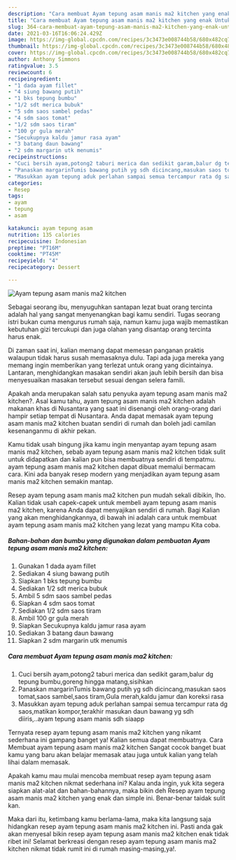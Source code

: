 ```yaml
---
description: "Cara membuat Ayam tepung asam manis ma2 kitchen yang enak Untuk Jualan"
title: "Cara membuat Ayam tepung asam manis ma2 kitchen yang enak Untuk Jualan"
slug: 364-cara-membuat-ayam-tepung-asam-manis-ma2-kitchen-yang-enak-untuk-jualan
date: 2021-03-16T16:06:24.429Z
image: https://img-global.cpcdn.com/recipes/3c3473e008744b58/680x482cq70/ayam-tepung-asam-manis-ma2-kitchen-foto-resep-utama.jpg
thumbnail: https://img-global.cpcdn.com/recipes/3c3473e008744b58/680x482cq70/ayam-tepung-asam-manis-ma2-kitchen-foto-resep-utama.jpg
cover: https://img-global.cpcdn.com/recipes/3c3473e008744b58/680x482cq70/ayam-tepung-asam-manis-ma2-kitchen-foto-resep-utama.jpg
author: Anthony Simmons
ratingvalue: 3.5
reviewcount: 6
recipeingredient:
- "1 dada ayam fillet"
- "4 siung bawang putih"
- "1 bks tepung bumbu"
- "1/2 sdt merica bubuk"
- "5 sdm saos sambel pedas"
- "4 sdm saos tomat"
- "1/2 sdm saos tiram"
- "100 gr gula merah"
- "Secukupnya kaldu jamur rasa ayam"
- "3 batang daun bawang"
- "2 sdm margarin utk menumis"
recipeinstructions:
- "Cuci bersih ayam,potong2 taburi merica dan sedikit garam,balur dg tepung bumbu,goreng hingga matang,sisihkan"
- "Panaskan margarinTumis bawang putih yg sdh dicincang,masukan saos tomat,saos sambel,saos tiram,Gula merah,kaldu jamur dan koreksi rasa"
- "Masukkan ayam tepung aduk perlahan sampai semua tercampur rata dg saos,matikan kompor,terakhir masukan daun bawang yg sdh diiris,..ayam tepung asam manis sdh siaapp"
categories:
- Resep
tags:
- ayam
- tepung
- asam

katakunci: ayam tepung asam 
nutrition: 135 calories
recipecuisine: Indonesian
preptime: "PT16M"
cooktime: "PT45M"
recipeyield: "4"
recipecategory: Dessert

---
```



![Ayam tepung asam manis ma2 kitchen](https://img-global.cpcdn.com/recipes/3c3473e008744b58/680x482cq70/ayam-tepung-asam-manis-ma2-kitchen-foto-resep-utama.jpg)

Sebagai seorang ibu, menyuguhkan santapan lezat buat orang tercinta adalah hal yang sangat menyenangkan bagi kamu sendiri. Tugas seorang istri bukan cuma mengurus rumah saja, namun kamu juga wajib memastikan kebutuhan gizi tercukupi dan juga olahan yang disantap orang tercinta harus enak.

Di zaman  saat ini, kalian memang dapat memesan panganan praktis walaupun tidak harus susah memasaknya dulu. Tapi ada juga mereka yang memang ingin memberikan yang terlezat untuk orang yang dicintainya. Lantaran, menghidangkan masakan sendiri akan jauh lebih bersih dan bisa menyesuaikan masakan tersebut sesuai dengan selera famili. 



Apakah anda merupakan salah satu penyuka ayam tepung asam manis ma2 kitchen?. Asal kamu tahu, ayam tepung asam manis ma2 kitchen adalah makanan khas di Nusantara yang saat ini disenangi oleh orang-orang dari hampir setiap tempat di Nusantara. Anda dapat memasak ayam tepung asam manis ma2 kitchen buatan sendiri di rumah dan boleh jadi camilan kesenanganmu di akhir pekan.

Kamu tidak usah bingung jika kamu ingin menyantap ayam tepung asam manis ma2 kitchen, sebab ayam tepung asam manis ma2 kitchen tidak sulit untuk didapatkan dan kalian pun bisa membuatnya sendiri di tempatmu. ayam tepung asam manis ma2 kitchen dapat dibuat memalui bermacam cara. Kini ada banyak resep modern yang menjadikan ayam tepung asam manis ma2 kitchen semakin mantap.

Resep ayam tepung asam manis ma2 kitchen pun mudah sekali dibikin, lho. Kalian tidak usah capek-capek untuk membeli ayam tepung asam manis ma2 kitchen, karena Anda dapat menyajikan sendiri di rumah. Bagi Kalian yang akan menghidangkannya, di bawah ini adalah cara untuk membuat ayam tepung asam manis ma2 kitchen yang lezat yang mampu Kita coba.

<!--inarticleads1-->

##### Bahan-bahan dan bumbu yang digunakan dalam pembuatan Ayam tepung asam manis ma2 kitchen:

1. Gunakan 1 dada ayam fillet
1. Sediakan 4 siung bawang putih
1. Siapkan 1 bks tepung bumbu
1. Sediakan 1/2 sdt merica bubuk
1. Ambil 5 sdm saos sambel pedas
1. Siapkan 4 sdm saos tomat
1. Sediakan 1/2 sdm saos tiram
1. Ambil 100 gr gula merah
1. Siapkan Secukupnya kaldu jamur rasa ayam
1. Sediakan 3 batang daun bawang
1. Siapkan 2 sdm margarin utk menumis




<!--inarticleads2-->

##### Cara membuat Ayam tepung asam manis ma2 kitchen:

1. Cuci bersih ayam,potong2 taburi merica dan sedikit garam,balur dg tepung bumbu,goreng hingga matang,sisihkan
1. Panaskan margarinTumis bawang putih yg sdh dicincang,masukan saos tomat,saos sambel,saos tiram,Gula merah,kaldu jamur dan koreksi rasa
1. Masukkan ayam tepung aduk perlahan sampai semua tercampur rata dg saos,matikan kompor,terakhir masukan daun bawang yg sdh diiris,..ayam tepung asam manis sdh siaapp




Ternyata resep ayam tepung asam manis ma2 kitchen yang nikamt sederhana ini gampang banget ya! Kalian semua dapat membuatnya. Cara Membuat ayam tepung asam manis ma2 kitchen Sangat cocok banget buat kamu yang baru akan belajar memasak atau juga untuk kalian yang telah lihai dalam memasak.

Apakah kamu mau mulai mencoba membuat resep ayam tepung asam manis ma2 kitchen nikmat sederhana ini? Kalau anda ingin, yuk kita segera siapkan alat-alat dan bahan-bahannya, maka bikin deh Resep ayam tepung asam manis ma2 kitchen yang enak dan simple ini. Benar-benar taidak sulit kan. 

Maka dari itu, ketimbang kamu berlama-lama, maka kita langsung saja hidangkan resep ayam tepung asam manis ma2 kitchen ini. Pasti anda gak akan menyesal bikin resep ayam tepung asam manis ma2 kitchen enak tidak ribet ini! Selamat berkreasi dengan resep ayam tepung asam manis ma2 kitchen nikmat tidak rumit ini di rumah masing-masing,ya!.

